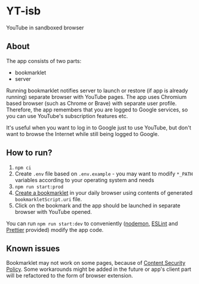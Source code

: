 # YT-isb

YouTube in sandboxed browser

## About

The app consists of two parts:
- bookmarklet
- server

Running bookmarklet notifies server to launch or restore (if app is already running) separate browser with YouTube pages. 
The app uses Chromium based browser (such as Chrome or Brave) with separate user profile. Therefore, the app remembers 
that you are logged to Google services, so you can use YouTube's subscription features etc. 

It's useful when you want to log in to Google just to use YouTube, but don't want to 
browse the Internet while still being logged to Google.

## How to run?

1. `npm ci`
2. Create `.env` file based on `.env.example` - you may want to modify `*_PATH` variables according to your operating system and needs
3. `npm run start:prod`
4. [Create a bookmarklet](https://en.wikipedia.org/wiki/Bookmarklet#Installation) in your daily browser using contents of generated `bookmarkletScript.uri` file.
5. Click on the bookmark and the app should be launched in separate browser with YouTube opened.

You can run `npm run start:dev` to conveniently ([nodemon](https://www.npmjs.com/package/nodemon), [ESLint](https://www.npmjs.com/package/eslint) and 
[Prettier](https://www.npmjs.com/package/prettier) provided) modify the app code.

## Known issues

Bookmarklet may not work on some pages, because of [Content Security Policy](https://developer.mozilla.org/en-US/docs/Web/HTTP/CSP). 
Some workarounds might be added in the future or app's client part will be refactored to the form of browser extension.
